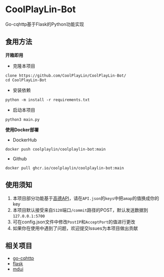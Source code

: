 # CoolPlayLin-Bot
Go-cqhttp基于Flask的Python功能实现

## 食用方法

**开箱即用**

- 克隆本项目
```
clone https://github.com/CoolPlayLin/CoolPlayLin-Bot/
cd CoolPlayLin-Bot
```

- 安装依赖
```
python -m install -r requirements.txt
```

- 启动本项目
```
python3 main.py
```

**使用Docker部署**

- DockerHub
```
docker push coolplaylin/coolplaylin-bot:main
```
- Github
```
docker pull ghcr.io/coolplaylin/coolplaylin-bot:main
```

## 使用须知

1. 本项目部分功能基于[高德API](https://lbs.amap.com/)，请在`API.json`的`keys`中把`amap`的值换成你的key
2. 本项目默认接受来自`5120`端口`/commit`路径的POST，默认发送数据到`127.0.0.1:5700`
3. 可在config.json文件中修改`PostIP`和`AcceptPort`的值进行更改
4. 如果你在使用中遇到了问题，欢迎提交Issues为本项目做出贡献

## 相关项目

- [go-cqhttp](https://github.com/Mrs4s/go-cqhttp)
- [flask](https://github.com/pallets/flask)
- [mdui](https://github.com/zdhxiong/mdui)